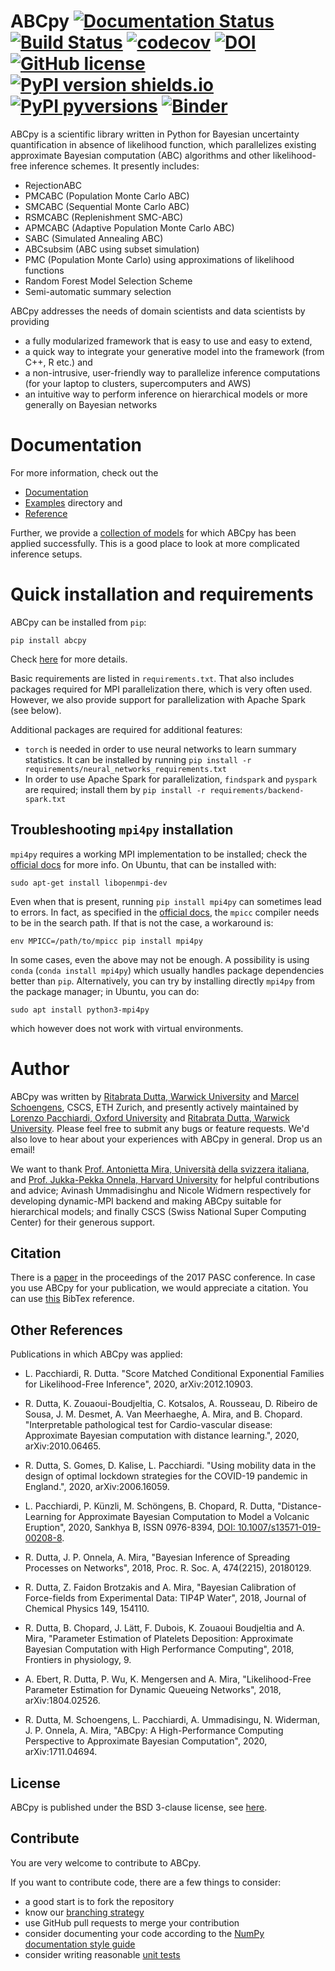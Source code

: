 # ABCpy [![Documentation Status](https://readthedocs.org/projects/abcpy/badge/?version=latest)](http://abcpy.readthedocs.io/en/latest/?badge=latest) [![Build Status](https://travis-ci.org/eth-cscs/abcpy.svg?branch=master)](https://travis-ci.org/eth-cscs/abcpy) [![codecov](https://codecov.io/gh/eth-cscs/abcpy/branch/master/graph/badge.svg)](https://codecov.io/gh/eth-cscs/abcpy) [![DOI](https://zenodo.org/badge/doi/10.1145/3093172.3093233.svg)](http://dx.doi.org/10.1145/3093172.3093233) [![GitHub license](https://img.shields.io/github/license/eth-cscs/abcpy.svg)](https://github.com/eth-cscs/abcpy/blob/master/LICENSE) [![PyPI version shields.io](https://img.shields.io/pypi/v/abcpy.svg)](https://pypi.python.org/pypi/abcpy/) [![PyPI pyversions](https://img.shields.io/pypi/pyversions/abcpy.svg)](https://pypi.python.org/pypi/abcpy/)  [![Binder](https://mybinder.org/badge_logo.svg)](https://mybinder.org/v2/gh/eth-cscs/abcpy/master?filepath=examples)

ABCpy is a scientific library written in Python for Bayesian uncertainty quantification in
absence of likelihood function, which parallelizes existing approximate Bayesian computation (ABC) 
algorithms and other likelihood-free inference schemes. It presently includes:

* RejectionABC
* PMCABC (Population Monte Carlo ABC)
* SMCABC (Sequential Monte Carlo ABC) 
* RSMCABC (Replenishment SMC-ABC)
* APMCABC (Adaptive Population Monte Carlo ABC)
* SABC (Simulated Annealing ABC)
* ABCsubsim (ABC using subset simulation)
* PMC (Population Monte Carlo) using approximations of likelihood functions
* Random Forest Model Selection Scheme
* Semi-automatic summary selection

ABCpy addresses the needs of domain scientists and data
scientists by providing

* a fully modularized framework that is easy to use and easy to extend, 
* a quick way to integrate your generative model into the framework (from C++, R etc.) and
* a non-intrusive, user-friendly way to parallelize inference computations (for your laptop to clusters, supercomputers and AWS)
* an intuitive way to perform inference on hierarchical models or more generally on Bayesian networks

# Documentation
For more information, check out the

* [Documentation](http://abcpy.readthedocs.io/en/v0.5.6) 
* [Examples](https://github.com/eth-cscs/abcpy/tree/v0.5.6/examples) directory and
* [Reference](http://abcpy.readthedocs.io/en/v0.5.6/abcpy.html)


Further, we provide a
[collection of models](https://github.com/eth-cscs/abcpy-models) for which ABCpy
has been applied successfully. This is a good place to look at more complicated inference setups.

# Quick installation and requirements


ABCpy can be installed from `pip`: 

    pip install abcpy

Check [here](https://abcpy.readthedocs.io/en/latest/installation.html) for more details.

Basic requirements are listed in `requirements.txt`. That also includes packages required for MPI parallelization there, which is very often used. However, we also provide support for parallelization with Apache Spark (see below).
 
 Additional packages are required for additional features: 

- `torch` is needed in order to use neural networks to learn summary statistics. It can be installed by running `pip install -r requirements/neural_networks_requirements.txt`
- In order to use Apache Spark for parallelization, `findspark` and `pyspark` are required; install them by `pip install -r requirements/backend-spark.txt`  

## Troubleshooting `mpi4py` installation

`mpi4py` requires a working MPI implementation to be installed; check the [official docs]((https://mpi4py.readthedocs.io/en/stable/install.html)) for more info. On Ubuntu, that can be installed with:

    sudo apt-get install libopenmpi-dev

Even when that is present, running `pip install mpi4py` can sometimes lead to errors. In fact, as specified in the [official docs]((https://mpi4py.readthedocs.io/en/stable/install.html)), the `mpicc` compiler needs to be in the search path. If that is not the case, a workaround is: 

    env MPICC=/path/to/mpicc pip install mpi4py

In some cases, even the above may not be enough. A possibility is using `conda` (`conda install mpi4py`) which usually handles package dependencies better than `pip`. Alternatively, you can try by installing directly `mpi4py` from the package manager; in Ubuntu, you can do:

    sudo apt install python3-mpi4py 

which however does not work with virtual environments.


# Author 
ABCpy was written by [Ritabrata Dutta, Warwick
University](https://warwick.ac.uk/fac/sci/statistics/staff/academic-research/dutta/) and [Marcel Schoengens](mschoengens@bitvalve.org), CSCS, ETH Zurich, and presently actively maintained by [Lorenzo Pacchiardi, Oxford University](https://github.com/LoryPack) and [Ritabrata Dutta, Warwick
University](https://warwick.ac.uk/fac/sci/statistics/staff/academic-research/dutta/). Please feel free to submit any bugs or feature requests. We'd also love to hear about your experiences with ABCpy in general. Drop us an email!

We want to thank [Prof. Antonietta Mira, Università della svizzera
italiana](https://search.usi.ch/en/people/f8960de6d60dd08a79b6c1eb20b7442b/Mira-Antonietta),
and [Prof. Jukka-Pekka Onnela, Harvard
University](https://www.hsph.harvard.edu/onnela-lab/) for helpful contributions
and advice; Avinash Ummadisinghu and Nicole Widmern respectively for developing
dynamic-MPI backend and making ABCpy suitable for hierarchical models; and
finally CSCS (Swiss National Super Computing Center) for their generous support.

## Citation

There is a [paper](http://dx.doi.org/10.1145/3093172.3093233) in the proceedings of the 2017 PASC conference. In case you use
ABCpy for your publication, we would appreciate a citation. You can use
[this](https://github.com/eth-cscs/abcpy/blob/v0.5.6/doc/literature/DuttaS-ABCpy-PASC-2017.bib) BibTex reference.


## Other References

Publications in which ABCpy was applied:

* L. Pacchiardi, R. Dutta. "Score Matched Conditional Exponential Families for Likelihood-Free Inference", 2020, arXiv:2012.10903.

* R. Dutta, K. Zouaoui-Boudjeltia, C. Kotsalos, A. Rousseau, D. Ribeiro de Sousa, J. M. Desmet, 
A. Van Meerhaeghe, A. Mira, and B. Chopard. "Interpretable pathological test for Cardio-vascular 
disease: Approximate Bayesian computation with distance learning.", 2020, arXiv:2010.06465.

* R. Dutta, S. Gomes, D. Kalise, L. Pacchiardi. "Using mobility data in the design of optimal 
lockdown strategies for the COVID-19 pandemic in England.", 2020, arXiv:2006.16059.

* L. Pacchiardi, P. K&#252;nzli, M. Sch&#246;ngens, B. Chopard, R. Dutta, "Distance-Learning for 
Approximate Bayesian Computation to Model a Volcanic Eruption", 2020, Sankhya B, ISSN 0976-8394, 
  [DOI: 10.1007/s13571-019-00208-8](https://doi.org/10.1007/s13571-019-00208-8).

* R. Dutta, J. P.  Onnela, A. Mira, "Bayesian Inference of Spreading Processes
  on Networks", 2018, Proc. R. Soc. A, 474(2215), 20180129.

* R. Dutta, Z. Faidon Brotzakis and A. Mira, "Bayesian Calibration of
  Force-fields from Experimental Data: TIP4P Water", 2018, Journal of Chemical Physics 149, 154110.
  
* R. Dutta, B. Chopard, J. Lätt, F. Dubois, K. Zouaoui Boudjeltia and A. Mira,
  "Parameter Estimation of Platelets Deposition: Approximate Bayesian
  Computation with High Performance Computing", 2018, Frontiers in physiology, 9.

* A. Ebert, R. Dutta, P. Wu, K. Mengersen and A. Mira, "Likelihood-Free
  Parameter Estimation for Dynamic Queueing Networks", 2018, arXiv:1804.02526.

* R. Dutta, M. Schoengens, L. Pacchiardi, A. Ummadisingu, N. Widerman, J. P.  Onnela, A. Mira, "ABCpy:       A High-Performance Computing Perspective to Approximate Bayesian Computation", 2020, arXiv:1711.04694.

## License
ABCpy is published under the BSD 3-clause license, see [here](LICENSE).

## Contribute
You are very welcome to contribute to ABCpy. 

If you want to contribute code, there are a few things to consider:
* a good start is to fork the repository
* know our [branching strategy](http://nvie.com/posts/a-successful-git-branching-model/)
* use GitHub pull requests to merge your contribution
* consider documenting your code according to the [NumPy documentation style guide](https://github.com/numpy/numpy/blob/master/doc/HOWTO_DOCUMENT.rst.txt)
* consider writing reasonable [unit tests](https://docs.python.org/3.5/library/unittest.html)

